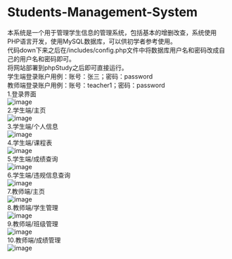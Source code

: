 # Students-Management-System</br>
本系统是一个用于管理学生信息的管理系统，包括基本的增删改查，系统使用PHP语言开发，使用MySQL数据库，可以供初学者参考使用。</br>
代码down下来之后在/includes/config.php文件中将数据库用户名和密码改成自己的用户名和密码即可。</br>
将网站部署到phpStudy之后即可直接运行。</br>
学生端登录账户用例：账号：张三；密码：password</br>
教师端登录账户用例：账号：teacher1；密码：password</br>
1.登录界面</br>
![image](https://github.com/user-attachments/assets/54b430b1-77c0-41c6-b1b9-3a8e833ff696)</br>
2.学生端/主页</br>
![image](https://github.com/user-attachments/assets/b497d423-248a-47de-b693-84da20d123a2)</br>
3.学生端/个人信息</br>
![image](https://github.com/user-attachments/assets/20429bdc-5334-4f2e-81bf-2d52c5d8c190)</br>
4.学生端/课程表</br>
![image](https://github.com/user-attachments/assets/d63562aa-b8f9-4506-bde7-3f9ae1993541)</br>
5.学生端/成绩查询</br>
![image](https://github.com/user-attachments/assets/d18d6620-7d1f-43b1-a89b-b3f5f5ec5533)</br>
6.学生端/违规信息查询</br>
![image](https://github.com/user-attachments/assets/4b0c6dd6-3c46-4f87-ab9e-a4a08aca9ef5)</br>
7.教师端/主页</br>
![image](https://github.com/user-attachments/assets/63da08ce-bfe7-47d6-a011-024ad0f245aa)</br>
8.教师端/学生管理</br>
![image](https://github.com/user-attachments/assets/ee5da621-7927-4a45-ac16-773d41e6a654)</br>
9.教师端/班级管理</br>
![image](https://github.com/user-attachments/assets/d68cf984-0bb8-4240-bfea-97064648d5c3)</br>
10.教师端/成绩管理</br>
![image](https://github.com/user-attachments/assets/f8e9f1a3-eda1-4f77-88fc-fe9e4042d8b2)</br>









